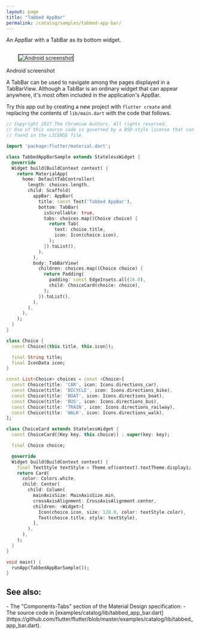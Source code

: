 ```yaml
---
layout: page
title: "Tabbed AppBar"
permalink: /catalog/samples/tabbed-app-bar/
---
```


An AppBar with a TabBar as its bottom widget.

<p>
  <div class="container-fluid">
    <div class="row">
      <div class="col-lg-4">
        <div class="panel panel-default">
          <div class="panel-body" style="padding: 16px 32px;">
            <img style="border:1px solid #000000" src="https://storage.googleapis.com/flutter-catalog/cb4a54db8fb3726bf4293b9cc5cb12ce16883803/tabbed_app_bar_small.png" alt="Android screenshot" class="img-fluid">
          </div>
          <div class="panel-footer">
            Android screenshot
          </div>
        </div>
      </div>
    </div>
  </div>
</p>

A TabBar can be used to navigate among the pages displayed in a TabBarView.
Although a TabBar is an ordinary widget that can appear anywhere, it's most often
included in the application's AppBar.

Try this app out by creating a new project with `flutter create` and replacing the contents of `lib/main.dart` with the code that follows.

```dart
// Copyright 2017 The Chromium Authors. All rights reserved.
// Use of this source code is governed by a BSD-style license that can be
// found in the LICENSE file.

import 'package:flutter/material.dart';

class TabbedAppBarSample extends StatelessWidget {
  @override
  Widget build(BuildContext context) {
    return MaterialApp(
      home: DefaultTabController(
        length: choices.length,
        child: Scaffold(
          appBar: AppBar(
            title: const Text('Tabbed AppBar'),
            bottom: TabBar(
              isScrollable: true,
              tabs: choices.map((Choice choice) {
                return Tab(
                  text: choice.title,
                  icon: Icon(choice.icon),
                );
              }).toList(),
            ),
          ),
          body: TabBarView(
            children: choices.map((Choice choice) {
              return Padding(
                padding: const EdgeInsets.all(16.0),
                child: ChoiceCard(choice: choice),
              );
            }).toList(),
          ),
        ),
      ),
    );
  }
}

class Choice {
  const Choice({this.title, this.icon});

  final String title;
  final IconData icon;
}

const List<Choice> choices = const <Choice>[
  const Choice(title: 'CAR', icon: Icons.directions_car),
  const Choice(title: 'BICYCLE', icon: Icons.directions_bike),
  const Choice(title: 'BOAT', icon: Icons.directions_boat),
  const Choice(title: 'BUS', icon: Icons.directions_bus),
  const Choice(title: 'TRAIN', icon: Icons.directions_railway),
  const Choice(title: 'WALK', icon: Icons.directions_walk),
];

class ChoiceCard extends StatelessWidget {
  const ChoiceCard({Key key, this.choice}) : super(key: key);

  final Choice choice;

  @override
  Widget build(BuildContext context) {
    final TextStyle textStyle = Theme.of(context).textTheme.display1;
    return Card(
      color: Colors.white,
      child: Center(
        child: Column(
          mainAxisSize: MainAxisSize.min,
          crossAxisAlignment: CrossAxisAlignment.center,
          children: <Widget>[
            Icon(choice.icon, size: 128.0, color: textStyle.color),
            Text(choice.title, style: textStyle),
          ],
        ),
      ),
    );
  }
}

void main() {
  runApp(TabbedAppBarSample());
}
```

<h2>See also:</h2>
- The "Components-Tabs" section of the Material Design specification:
    <https://material.io/guidelines/components/tabs.html>
- The source code in [examples/catalog/lib/tabbed_app_bar.dart](https://github.com/flutter/flutter/blob/master/examples/catalog/lib/tabbed_app_bar.dart).
